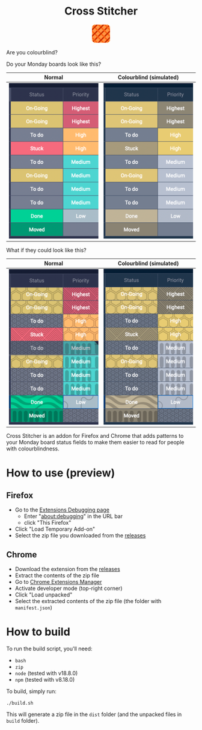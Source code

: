 <h1 align="center">Cross Stitcher</h1>
<p align="center"> <img alt="Cross Stitcher" src="./icons/48.png" width="48px"/></p>

Are you colourblind?

Do your Monday boards look like this?

| Normal                             | Colourblind (simulated)                                             |
|------------------------------------|---------------------------------------------------------------------|
| ![Statuses](./images/statuses.png) | ![Statuses with Deuteranomaly](./images/statuses-deuteranomaly.png) |

What if they could look like this?

| Normal                                                | Colourblind (simulated)                                                                |
|-------------------------------------------------------|----------------------------------------------------------------------------------------|
| ![Patterned Statuses](./images/statuses-patterns.png) | ![Patterned Statuses with Deuteranomaly](./images/statuses-patterns-deuteranomaly.png) |


Cross Stitcher is an addon for Firefox and Chrome that adds patterns to your Monday board status fields to make them easier to read for people with colourblindness.

# How to use (preview)
## Firefox
* Go to the [Extensions Debugging page](about:debugging#/runtime/this-firefox)
    * Enter "[about:debugging](about:debugging)" in the URL bar
    * click "This Firefox"
* Click "Load Temporary Add-on"
* Select the zip file you downloaded from the [releases](https://github.com/dosaki/cross-stitch/releases)

## Chrome
* Download the extension from the [releases](https://github.com/dosaki/cross-stitch/releases)
* Extract the contents of the zip file
* Go to [Chrome Extensions Manager](chrome://extensions)
* Activate developer mode (top-right corner)
* Click "Load unpacked"
* Select the extracted contents of the zip file (the folder with `manifest.json`)

# How to build
To run the build script, you'll need:
* `bash`
* `zip`
* `node` (tested with v18.8.0)
* `npm` (tested with v8.18.0)

To build, simply run:
```shell
./build.sh
```

This will generate a zip file in the `dist` folder (and the unpacked files in `build` folder).